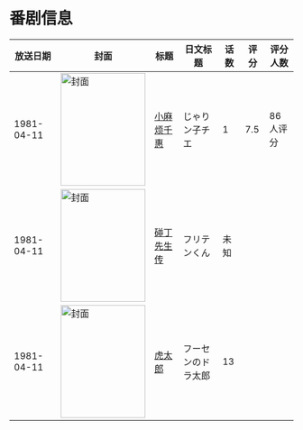 # 番剧信息

|放送日期|封面|标题|日文标题|话数|评分|评分人数|
|---|---|---|---|---|---|---|
|1981-04-11|<img src="//lain.bgm.tv/pic/cover/c/c5/3a/63929_zMMnZ.jpg" alt="封面" style="width:150px;height:200px;object-fit:cover;">|[小麻烦千惠](https://bangumi.tv/subject/63929)|じゃりン子チエ|1|7.5|86人评分|
|1981-04-11|<img src="//lain.bgm.tv/pic/cover/c/49/82/326201_Z8aF5.jpg" alt="封面" style="width:150px;height:200px;object-fit:cover;">|[碰丁先生传](https://bangumi.tv/subject/326201)|フリテンくん|未知|||
|1981-04-11|<img src="//lain.bgm.tv/pic/cover/c/67/38/299457_mjXGJ.jpg" alt="封面" style="width:150px;height:200px;object-fit:cover;">|[虎太郎](https://bangumi.tv/subject/299457)|フーセンのドラ太郎|13|||

